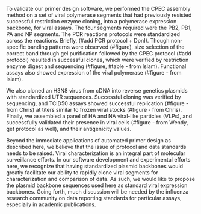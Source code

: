 To validate our primer design software, we performed the CPEC assembly method on a set of viral polymerase segments that had previously resisted successful restriction enzyme cloning, into a polymerase expression backbone, for viral assays. The four segments required were the PB2, PB1, PA and NP segments. The PCR reactions protocols were standardized across the reactions. Briefly, (#add PCR protocol + DpnI). Though non-specific banding patterns were observed (#figure), size selection of the correct band through gel purification followed by the CPEC protocol (#add protocol) resulted in successful clones, which were verified by restriction enzyme digest and sequencing (#figure, #table - from Islam). Functional assays also showed expression of the viral polymerase (#figure - from Islam).

We also cloned an H3N8 virus from cDNA into reverse genetics plasmids with standardized UTR sequences. Successful cloning was verified by sequencing, and TCID50 assays showed successful replication (#figure - from Chris) at titers similar to frozen viral stocks (#figure - from Chris). Finally, we assembled a panel of HA and NA viral-like particles (VLPs), and successfully validated their presence in viral cells (#figure - from Wendy, get protocol as well), and their antigenicity values.

Beyond the immediate applications of automated primer design as described here, we believe that the issue of protocol and data standards needs to be raised. Viral characterization is an integral part of molecular surveillance efforts. In our software development and experimental efforts here, we recognize that having standardized plasmid backbones would greatly facilitate our ability to rapidly clone viral segments for characterization and comparison of data. As such, we would like to propose the plasmid backbone sequences used here as standard viral expression backbones. Going forth, much discussion will be needed by the influenza research community on data reporting standards for particular assays, especially in academic publications. 